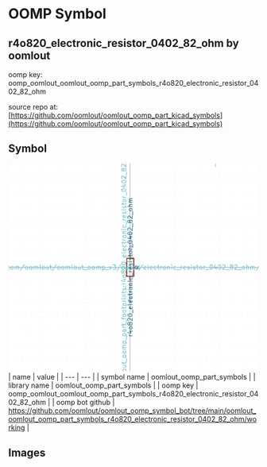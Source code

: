 # OOMP Symbol  
## r4o820_electronic_resistor_0402_82_ohm  by oomlout  
  
oomp key: oomp_oomlout_oomlout_oomp_part_symbols_r4o820_electronic_resistor_0402_82_ohm  
  
source repo at: [https://github.com/oomlout/oomlout_oomp_part_kicad_symbols](https://github.com/oomlout/oomlout_oomp_part_kicad_symbols)  
## Symbol  
  
[![working.png](working_600.png)](working.png)  
| name | value | 
| --- | --- | 
| symbol name | oomlout_oomp_part_symbols | 
| library name | oomlout_oomp_part_symbols | 
| oomp key | oomp_oomlout_oomlout_oomp_part_symbols_r4o820_electronic_resistor_0402_82_ohm | 
| oomp bot github | https://github.com/oomlout/oomlout_oomp_symbol_bot/tree/main/oomlout_oomlout_oomp_part_symbols_r4o820_electronic_resistor_0402_82_ohm/working | 
## Images  
